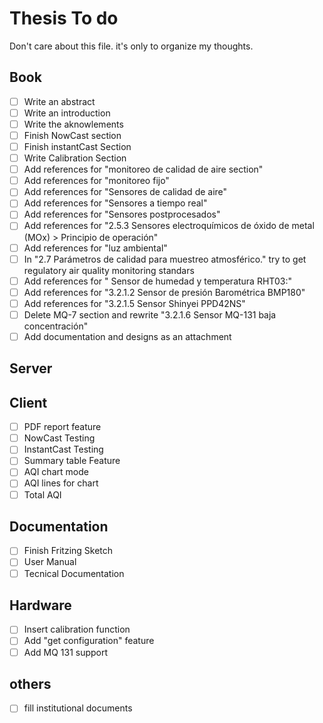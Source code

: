 # Thesis To do

Don't care about this file. it's only to organize my thoughts.

## Book

- [ ] Write an abstract
- [ ] Write an introduction
- [ ] Write the aknowlements
- [ ] Finish NowCast section
- [ ] Finish instantCast Section
- [ ] Write Calibration Section
- [ ] Add references for "monitoreo de calidad de aire section"
- [ ] Add references for "monitoreo fijo"
- [ ] Add references for "Sensores de calidad de aire"
- [ ] Add references for "Sensores a tiempo real"
- [ ] Add references for "Sensores postprocesados"
- [ ] Add references for "2.5.3 Sensores electroquímicos de óxido de metal (MOx) > Principio de operación"
- [ ] Add references for "luz ambiental"
- [ ] In "2.7 Parámetros de calidad para muestreo atmosférico." try to get regulatory air quality monitoring standars
- [ ] Add references for " Sensor de humedad y temperatura RHT03:"
- [ ] Add references for "3.2.1.2 Sensor de presión Barométrica BMP180"
- [ ] Add references for "3.2.1.5 Sensor Shinyei PPD42NS"
- [ ] Delete MQ-7 section and rewrite "3.2.1.6 Sensor MQ-131 baja concentración"
- [ ] Add documentation and designs as an attachment

## Server

## Client

- [ ] PDF report feature
- [ ] NowCast Testing
- [ ] InstantCast Testing
- [ ] Summary table Feature
- [ ] AQI chart mode
- [ ] AQI lines for chart
- [ ] Total AQI
## Documentation

- [ ] Finish Fritzing Sketch
- [ ] User Manual
- [ ] Tecnical Documentation

## Hardware

- [ ] Insert calibration function
- [ ] Add "get configuration" feature
- [ ] Add MQ 131 support

## others

- [ ] fill institutional documents
